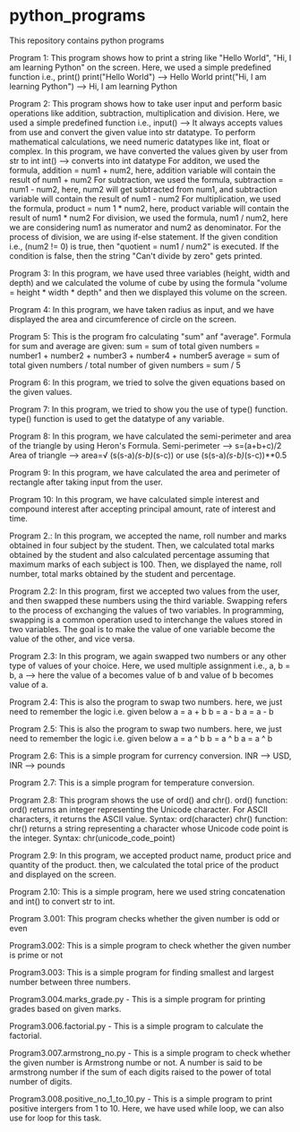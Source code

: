 # python_programs
This repository contains python programs

Program 1: This program shows how to print a string like "Hello World", "Hi, I am learning Python" on the screen.
Here, we used a simple predefined function i.e., print() 
print("Hello World") --> Hello World
print("Hi, I am learning Python") --> Hi, I am learning Python

Program 2: This program shows how to take user input and perform basic operations like addition, subtraction, multiplication and division.
Here, we used a simple predefined function i.e., input() --> It always accepts values from use and convert the given value into str datatype.
To perform mathematical calculations, we need numeric datatypes like int, float or complex.
In this program, we have converted the values given by user from str to int
int() --> converts into int datatype
For additon, we used the formula, addition = num1 + num2, here, addition variable will contain the result of num1 + num2
For subtraction, we used the formula, subtraction = num1 - num2, here, num2 will get subtracted from num1, and subtraction variable will contain the result of num1 - num2
For multiplication, we used the formula, product = num 1 * num2, here, product variable will contain the result of num1 * num2
For division, we used the formula, num1 / num2, here we are considering num1 as numerator and num2 as denominator. For the process of division, we are using if-else statement. If the given condition i.e., (num2 != 0) is true, then "quotient = num1 / num2" is executed. If the condition is false, then the string "Can't divide by zero" gets printed.

Program 3: In this program, we have used three variables (height, width and depth) and we calculated the volume of cube by using the formula "volume = height * width * depth" and then we displayed this volume on the screen.

Program 4: In this program, we have taken radius as input, and we have displayed the area and circumference of circle on the screen.

Program 5: This is the program fro calculating "sum" anf "average".
Formula for sum and average are given: 
sum = sum of total given numbers = number1 + number2 + number3 + number4 + number5
average = sum of total given numbers / total number of given numbers = sum / 5

Program 6: In this program, we tried to solve the given equations based on the given values.

Program 7: In this program, we tried to show you the use of type() function. type() function is used to get the datatype of any variable.

Program 8: In this program, we have calculated the semi-perimeter and area of the triangle by using Heron's Formula.
Semi-perimeter --> s=(a+b+c)/2
Area of triangle -->  area=√ (s(s-a)*(s-b)*(s-c)) or use (s(s-a)*(s-b)*(s-c))**0.5

Program 9: In this program, we have calculated the area and perimeter of rectangle after taking input from the user.

Program 10: In this program, we have calculated simple interest and compound interest after accepting principal amount, rate of interest and time.

Program 2.: In this program, we accepted the name, roll number and marks obtained in four subject by the student. Then, we calculated total marks obtained by the student and also calculated percentage assuming that maximum marks of each subject is 100. Then, we displayed the name, roll number, total marks obtained by the student and percentage.

Program 2.2: In this program, first we accepted two values from the user, and then swapped these numbers using the third variable. Swapping refers to the process of exchanging the values of two variables. In programming, swapping is a common operation used to interchange the values stored in two variables. The goal is to make the value of one variable become the value of the other, and vice versa.

Program 2.3: In this program, we again swapped two numbers or any other type of values of your choice. Here, we used multiple assignment i.e., a, b = b, a --> here the value of a becomes value of b and value of b becomes value of a.

Program 2.4: This is also the program to swap two numbers. here, we just need to remember the logic i.e. given below
a = a + b
b = a - b
a = a - b

Program 2.5: This is also the program to swap two numbers. here, we just need to remember the logic i.e. given below
a = a ^ b
b = a ^ b
a = a ^ b

Program 2.6: This is a simple program for currency conversion. 
INR --> USD, INR --> pounds

Program 2.7: This is a simple program for temperature conversion.

Program 2.8: This program shows the use of ord() and chr(). 
ord() function: ord() returns an integer representing the Unicode character. For ASCII characters, it returns the ASCII value.
                Syntax: ord(character)
chr() function: chr() returns a string representing a character whose Unicode code point is the integer.
                Syntax: chr(unicode_code_point)

Program 2.9: In this program, we accepted product name, product price and quantity of the product. 
then, we calculated the total price of the product and displayed on the screen.

Program 2.10: This is a simple program, here we used string concatenation and int() to convert str to int.

Program 3.001: This program checks whether the given number is odd or even

Program3.002: This is a simple program to check whether the given number is prime or not

Program3.003: This is a simple program for finding smallest and largest number between three numbers.

Program3.004.marks_grade.py - This is a simple program for printing grades based on given marks.

Program3.006.factorial.py - This is a simple program to calculate the factorial.

Program3.007.armstrong_no.py - This is a simple program to check whether the given number is Armstrong numbe or not.
A number is said to be armstrong number if the sum of each digits raised to the power of total number of digits.

Program3.008.positive_no_1_to_10.py - This is a simple program to print positive intergers from 1 to 10. Here, we have used while loop, we can also use for loop for this task.


